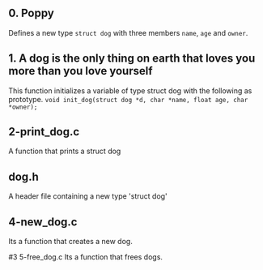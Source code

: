 ## 0. Poppy
Defines a new type `struct dog` with three members `name`, `age` and `owner`.

## 1. A dog is the only thing on earth that loves you more than you love yourself
This function initializes a variable of type struct dog with the following as prototype. `void init_dog(struct dog *d, char *name, float age, char *owner);`

## 2-print_dog.c
A function that prints a struct dog

## dog.h
A header file containing a new type 'struct dog'

## 4-new_dog.c
Its a function that creates a new dog.

#3 5-free_dog.c
Its a function that frees dogs.


